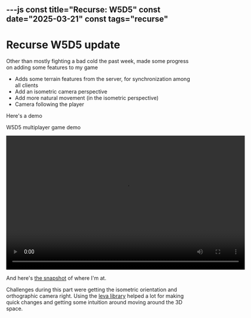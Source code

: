 ---js
const title="Recurse: W5D5"
const date="2025-03-21"
const tags="recurse"
---

# Recurse W5D5 update

Other than mostly fighting a bad cold the past week, made some progress on adding some features to my game

- Adds some terrain features from the server, for synchronization among all clients
- Add an isometric camera perspective
- Add more natural movement (in the isometric perspective)
- Camera following the player

Here's a demo

<p id="w5d5-demo-video-desc" class="visually-hidden">
    W5D5 multiplayer game demo
</p>
<video controls width="640" height="360" aria-describedby="w5d5-demo-video-desc">
    <source src="/blog-assets/recurse-w5d5/w5d5-demo.mp4" type="video/mp4">
</video>

And here's [the snapshot](https://github.com/etgrieco/game-ws-multiplayer-experiment/tree/648a510dad76629d44018ece412c9b1fb1cbb781) of where I'm at.

Challenges during this part were getting the isometric orientation and orthographic camera right. Using the [leva library](https://github.com/pmndrs/leva) helped a lot for making quick changes and getting some intuition around moving around the 3D space.